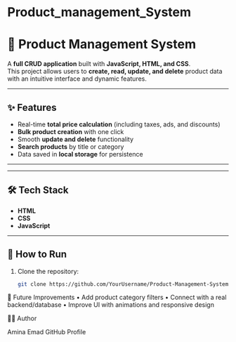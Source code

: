 # Product_management_System
# 🚀 Product Management System  

A **full CRUD application** built with **JavaScript, HTML, and CSS**.  
This project allows users to **create, read, update, and delete** product data with an intuitive interface and dynamic features.  

---

## ✨ Features  
- Real-time **total price calculation** (including taxes, ads, and discounts)  
- **Bulk product creation** with one click  
- Smooth **update and delete** functionality  
- **Search products** by title or category  
- Data saved in **local storage** for persistence  

---

---

## 🛠️ Tech Stack  
- **HTML**  
- **CSS**  
- **JavaScript**  

---

## 🚀 How to Run  
1. Clone the repository:  
   ```bash
   git clone https://github.com/YourUsername/Product-Management-System.git
🔮 Future Improvements
•	Add product category filters
•	Connect with a real backend/database
•	Improve UI with animations and responsive design

👩‍💻 Author

Amina Emad
GitHub Profile
